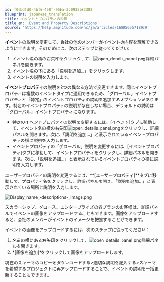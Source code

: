 ```yaml
---
id: f0ebdfd0-4bf6-458f-95ba-3c0935b83388
blueprint: japanese_translation
title: イベントとプロパティの説明
title_en: 'Event and Property Descriptions'
source: 'https://help.amplitude.com/hc/ja/articles/16805655718939'
---
```

**イベント**の説明を変更して、会社の他のメンバーがイベントの内容を理解できるようにできます。そのためには、次のステップに従ってください:

1. イベント名の横の右矢印をクリックして、![open_details_panel.png](/docs/output/img/jp/open-details-panel-png.png)詳細パネルを開きます。
2. イベント名の下にある「説明を追加...」をクリックします。
3. イベントの説明を入力します。

**イベントプロパティ**の説明を2つの異なる方法で変更できます。同じイベントプロパティは複数のイベントタイプに適用できるため、「グローバル」イベントプロパティと「特定」のイベントプロパティの説明を追加するオプションがあります。特定のイベントプロパティの説明が存在しない場合、デフォルトの説明は「グローバル」イベントプロパティになります。

* 特定のイベントプロパティの説明を変更するには、[イベント]タブに移動して、イベント名の横の右矢印![open_details_panel.png](/docs/output/img/jp/open-details-panel-png.png)をクリックし、詳細パネルを開きます。次に、「説明を追加...」と表示されているイベントプロパティの横に説明を入力します。
* イベントプロパティの「グローバル」説明を変更するには、[イベントプロパティ]タブに移動して、イベントプロパティをクリックし、詳細パネルを開きます。次に、「説明を追加...」と表示されているイベントプロパティの横に説明を入力します。

ユーザープロパティの説明を変更するには、**[ユーザープロパティ]**タブに移動して、プロパティ名をクリックし、詳細パネルを開き、「説明を追加...」と表示されている場所に説明を入力します。

![Display_name_-_descriptions_-_image.png](/docs/output/img/jp/display-name-descriptions-image-png.png)

スカラーシップ、グロース、エンタープライズの各プランのお客様は、詳細パネルでイベントの画像をアップロードすることもできます。画像をアップロードすると、会社のメンバーがイベントのイメージを把握することができます。

イベントの画像をアップロードするには、次のステップに従ってください：

1. 名前の横にある右矢印をクリックして、![open_details_panel.png](/docs/output/img/jp/open-details-panel-png.png)詳細パネルを開きます。
2. *[画像を追加]*をクリックして画像をアップロードします。

現在のスキーマのコピーをダウンロードする>適切な説明を記入する>スキーマを希望するプロジェクトに再アップロードすることで、イベントの説明を一括更新することもできます。
